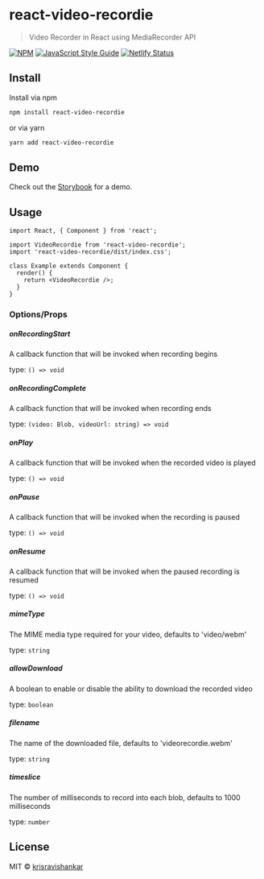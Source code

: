 # react-video-recordie

> Video Recorder in React using MediaRecorder API

[![NPM](https://img.shields.io/npm/v/react-video-recordie.svg)](https://www.npmjs.com/package/react-video-recordie) [![JavaScript Style Guide](https://img.shields.io/badge/code_style-standard-brightgreen.svg)](https://standardjs.com) [![Netlify Status](https://api.netlify.com/api/v1/badges/6ab428ac-c45a-4938-974a-6f8b9a3f9af4/deploy-status)](https://app.netlify.com/sites/react-video-recordie/deploys)

## Install

Install via npm

```bash
npm install react-video-recordie
```

or via yarn

```bash
yarn add react-video-recordie
```

## Demo

Check out the [Storybook](https://react-video-recordie.netlify.app) for a demo.

## Usage

```tsx
import React, { Component } from 'react';

import VideoRecordie from 'react-video-recordie';
import 'react-video-recordie/dist/index.css';

class Example extends Component {
  render() {
    return <VideoRecordie />;
  }
}
```

### Options/Props

##### onRecordingStart

A callback function that will be invoked when recording begins

type: `() => void`

##### onRecordingComplete

A callback function that will be invoked when recording ends

type: `(video: Blob, videoUrl: string) => void`

##### onPlay

A callback function that will be invoked when the recorded video is played

type: `() => void`

##### onPause

A callback function that will be invoked when the recording is paused

type: `() => void`

##### onResume

A callback function that will be invoked when the paused recording is resumed

type: `() => void`

##### mimeType

The MIME media type required for your video, defaults to 'video/webm'

type: `string`

##### allowDownload

A boolean to enable or disable the ability to download the recorded video

type: `boolean`

##### filename

The name of the downloaded file, defaults to 'videorecordie.webm'

type: `string`

##### timeslice

The number of milliseconds to record into each blob, defaults to 1000 milliseconds

type: `number`

## License

MIT © [krisravishankar](https://github.com/krisravishankar)
